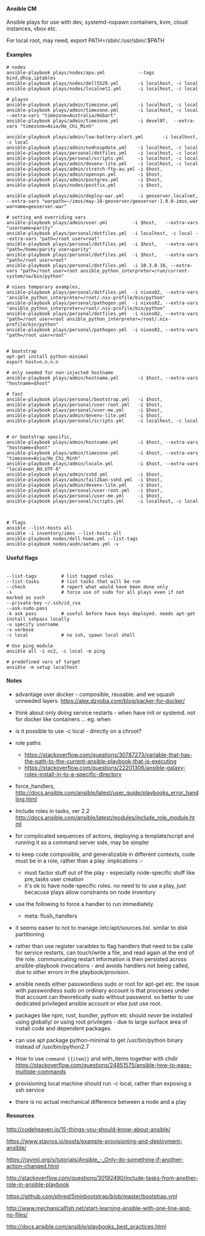 
#### Ansible CM

Ansible plays for use with dev, systemd-nspawn containers, kvm, cloud instances, vbox etc.

For local root, may need,
export PATH=/sbin/:/usr/sbin/:$PATH

#### Examples

```
# nodes
ansible-playbook plays/nodes/apu.yml            --tags bind,dhcp,iptables
ansible-playbook plays/nodes/dell5520.yml       -i localhost, -c local
ansible-playbook plays/nodes/localnet2.yml      -i localhost, -c local

# playsn
ansible-playbook plays/admin/timezone.yml       -i localhost, -c local
ansible-playbook plays/admin/timezone.yml       -i localhost, -c local --extra-vars "timezone=Australia/Hobart"
ansible-playbook plays/admin/timezone.yml       -i devel07,  --extra-vars "timezone=Asia/Ho_Chi_Minh"

ansible-playbook plays/admin/low-battery-alert.yml       -i localhost, -c local
ansible-playbook plays/admin/nodnsupdate.yml    -i localhost, -c local
ansible-playbook plays/personal/dotfiles.yml    -i localhost, -c local
ansible-playbook plays/personal/scripts.yml     -i localhost, -c local
ansible-playbook plays/admin/devenv-lite.yml    -i localhost, -c local
ansible-playbook plays/admin/stretch-ftp-au.yml -i $host,
ansible-playbook plays/admin/openvpn.yml        -i $host,
ansible-playbook plays/admin/postgres.yml       -i $host,
ansible-playbook plays/nodes/postfix.yml        -i $host,

ansible-playbook plays/admin/deploy-war.yml     -i geoserver.localnet, --extra-vars "warpath=~/imos/may-18-geoserver/geoserver-1.0.0-imos.war warname=geoserver.war"

# setting and overriding vars
ansible-playbook plays/admin/user.yml         -i $host,   --extra-vars "username=parity"
ansible-playbook plays/personal/dotfiles.yml  -i localhost, -c local --extra-vars "path=/root user=root"
ansible-playbook plays/personal/dotfiles.yml  -i $host,   --extra-vars "path=/home/parity user=parity"
ansible-playbook plays/personal/dotfiles.yml  -i $host,   --extra-vars "path=/root user=root"
ansible-playbook plays/personal/dotfiles.yml  -i 10.3.0.10, --extra-vars "path=/root user=root ansible_python_interpreter=/run/current-system/sw/bin/python"

# nixos temporary examples,
ansible-playbook plays/personal/dotfiles.yml  -i nixos02, --extra-vars "ansible_python_interpreter=/root/.nix-profile/bin/python"
ansible-playbook plays/personal/pathogen.yml  -i nixos02, --extra-vars "ansible_python_interpreter=/root/.nix-profile/bin/python"
ansible-playbook plays/personal/dotfiles.yml  -i nixos02, --extra-vars "path=/root user=root ansible_python_interpreter=/root/.nix-profile/bin/python"
ansible-playbook plays/personal/pathogen.yml  -i nixos02, --extra-vars "path=/root user=root"


# bootstrap
apt-get install python-minimal
export host=n.n.n.n

# only needed for non-injected hostname
ansible-playbook plays/admin/hostname.yml       -i $host, --extra-vars "hostname=$host"

# fast
ansible-playbook plays/personal/bootstrap.yml   -i $host,
ansible-playbook plays/personal/user-root.yml   -i $host,
ansible-playbook plays/personal/user-me.yml     -i $host,
ansible-playbook plays/admin/devenv-lite.yml    -i $host,
ansible-playbook plays/personal/scripts.yml     -i localhost, -c local


# or bootstrap specific,
ansible-playbook plays/admin/hostname.yml       -i $host, --extra-vars "hostname=$host"
ansible-playbook plays/admin/timezone.yml       -i $host, --extra-vars "timezone=Asia/Ho_Chi_Minh"
ansible-playbook plays/admin/locale.yml         -i $host, --extra-vars "locale=en_AU.UTF-8"
ansible-playbook plays/admin/sshd.yml           -i $host,
ansible-playbook plays/admin/fail2ban-sshd.yml  -i $host,
ansible-playbook plays/admin/devenv-lite.yml    -i $host,
ansible-playbook plays/personal/user-root.yml   -i $host,
ansible-playbook plays/personal/user-me.yml     -i $host,
ansible-playbook plays/personal/scripts.yml     -i localhost, -c local



# flags
ansible --list-hosts all
ansible -i inventory/imos --list-hosts all
ansible-playbook nodes/dell-home.yml --list-tags
ansible-playbook nodes/aodn/aatams.yml -v
```


#### Useful flags
```

--list-tags         # list tagged roles
--list-tasks        # list tasks that will be run
--check             # report what would have been done only
-s                  # force use of sudo for all plays even if not marked as such
--private-key ~/.ssh/id_rsa
--ask-sudo-pass
-k ask pass         # useful before have keys deployed. needs apt-get install sshpass locally
-u specify username
-v verbose
-c local            # no ssh, spawn local shell

# Use ping module
ansible all -i nc2, -c local -m ping

# predefined vars of target
ansible -m setup localhost
```

#### Notes


- advantage over docker - composible, reusable. and we squash unneeded layers.
    https://alex.dzyoba.com/blog/packer-for-docker/

- think about only doing service restarts - when have init or systemd. not for docker like containers  ... eg. when

- is it possible to use -c local - directly on a chroot?

- role paths
  - https://stackoverflow.com/questions/30787273/variable-that-has-the-path-to-the-current-ansible-playbook-that-is-executing
  - https://stackoverflow.com/questions/22201306/ansible-galaxy-roles-install-in-to-a-specific-directory


- force_handlers, http://docs.ansible.com/ansible/latest/user_guide/playbooks_error_handling.html

- Include roles in tasks, ver 2.2  http://docs.ansible.com/ansible/latest/modules/include_role_module.html

- for complicated sequences of actions, deploying a template/script and running it as a command server side, may be simpler

- to keep code composible, and generalizable in different contexts, code must be in a role, rather than a play.  implications :-
    - must factor stuff out of the play - especially node-specific stuff like pre_tasks user creation
    - it's ok to have node-specific roles. no need to to use a play, just becacuse plays allow constraints on node inventory

- use the following to force a handler to run immediately.
    - meta: flush_handlers

- it seems eaiser to not to manage /etc/apt/sources.list. similar to disk partitioning

- rather than use register varaibles to flag handlers that need to be calle for service restarts, can touch/write a file, and read again at the end of the role. communicating restart information is then persisted across ansible-playbook invocations - and avoids handlers not being called, due to other errors in the playbook/provision.

- ansible needs either passwordless sudo or root for apt-get etc. the issue with passwordless sudo on ordinary account is that processes under that account can theoretically sudo without password. so better to use dedicated privileged ansible account or else just use root.

- packages like npm, rust, bundler, python etc should *never* be installed using globally/ or using root privileges - due to large surface area of install code and dependent packages.

- can use apt package python-minimal to get /usr/bin/python binary instead of /usr/bin/python2.7

- How to use `command {{item}}` and with_items together with chdir https://stackoverflow.com/questions/24851575/ansible-how-to-pass-multiple-commands

- provisioning local machine should run -c local, rather than exposing a ssh service

- there is no actual mechanical difference between a node and a play


#### Resources

http://codeheaven.io/15-things-you-should-know-about-ansible/

https://www.stavros.io/posts/example-provisioning-and-deployment-ansible/

https://raymii.org/s/tutorials/Ansible_-_Only-do-something-if-another-action-changed.html

http://stackoverflow.com/questions/30192490/include-tasks-from-another-role-in-ansible-playbook

https://github.com/phred/5minbootstrap/blob/master/bootstrap.yml

http://www.mechanicalfish.net/start-learning-ansible-with-one-line-and-no-files/

http://docs.ansible.com/ansible/playbooks_best_practices.html




